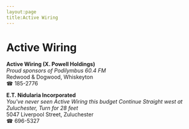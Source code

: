 ```yaml
---
layout:page
title:Active Wiring
---
```

# Active Wiring

**Active Wiring (X. Powell Holdings)**  
_Proud sponsors of Podilymbus 60.4 FM_  
Redwood & Dogwood, Whiskeyton  
☎ 185-2776



**E.T. Nidularia Incorporated**  
_You've never seen Active Wiring this budget 
Continue Straight west at Zuluchester, Turn for 28 feet_  
5047 Liverpool Street, Zuluchester  
☎ 696-5327



